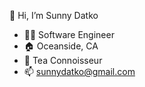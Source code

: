 👋 Hi, I’m Sunny Datko

- 👩‍💻 Software Engineer
- 🏠 Oceanside, CA
- 🍵 Tea Connoisseur
- 📫 sunnydatko@gmail.com

<!---
instil-sunny/instil-sunny is a ✨ special ✨ repository because its `README.md` (this file) appears on your GitHub profile.
You can click the Preview link to take a look at your changes.
--->

